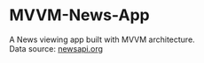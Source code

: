 # MVVM-News-App
A News viewing app built with MVVM architecture.<br>
Data source: <a href="https://newsapi.org/">newsapi.org</a>
